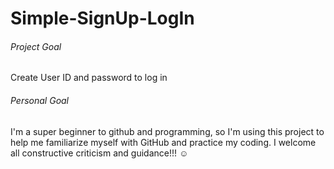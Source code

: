 # Simple-SignUp-LogIn
###### Project Goal
Create User ID and password to log in

###### Personal Goal
I'm a super beginner to github and programming, so I'm using this project to help me familiarize myself with GitHub and practice my coding. I welcome all constructive criticism and guidance!!! :relaxed:  
